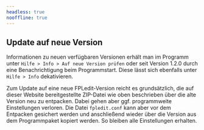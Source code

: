 ```yaml
---
headless: true
nooffline: true
---
```


## Update auf neue Version

Informationen zu neuen verfügbaren Versionen erhält man im Programm unter `Hilfe > Info > Auf neue Version prüfen` oder seit Version 1.2.0 durch eine Benachrichtigung beim Programmstart. Diese lässt sich ebenfalls unter `Hilfe > Info` dekativieren.

Zum Update auf eine neue FPLedit-Version reicht es grundsätzlich, die auf dieser Website bereitgestellte ZIP-Datei wie oben beschrieben über die alte Version neu zu entpacken. Dabei gehen aber ggf. programmweite Einstellungen verloren. Die Datei `fpledit.conf` kann aber vor dem Entpacken gesichert werden und anschließend wieder über die Version aus dem Programmpaket kopiert werden. So bleiben alle Einstellungen erhalten.
